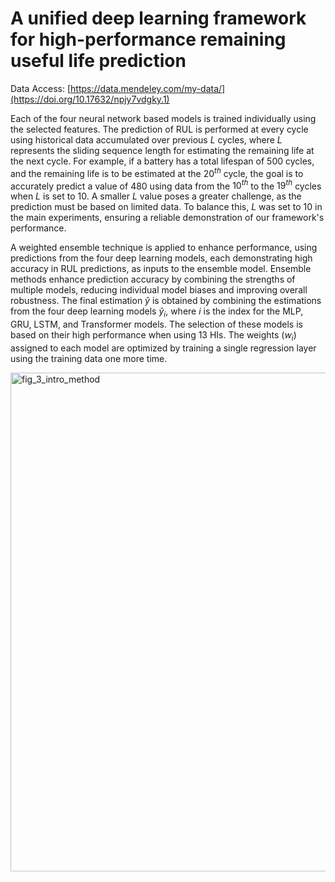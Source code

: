 # A unified deep learning framework for high-performance remaining useful life prediction
Data Access: [https://data.mendeley.com/my-data/](https://doi.org/10.17632/npjy7vdgky.1)

Each of the four neural network based models is trained individually using the selected features. The prediction of RUL is performed at every cycle using historical data accumulated over previous $L$ cycles, where $L$ represents the sliding sequence length for estimating the remaining life at the next cycle. For example, if a battery has a total lifespan of 500 cycles, and the remaining life is to be estimated at the $20^{th}$ cycle, the goal is to accurately predict a value of 480 using data from the $10^{th}$ to the $19^{th}$ cycles when $L$ is set to 10. A smaller $L$ value poses a greater challenge, as the prediction must be based on limited data. To balance this, $L$ was set to 10 in the main experiments, ensuring a reliable demonstration of our framework's performance.

A weighted ensemble technique is applied to enhance performance, using predictions from the four deep learning models, each demonstrating high accuracy in RUL predictions, as inputs to the ensemble model. Ensemble methods enhance prediction accuracy by combining the strengths of multiple models, reducing individual model biases and improving overall robustness. The final estimation $\hat{y}$ is obtained by combining the estimations from the four deep learning models $\hat{y}_i$, where $i$ is the index for the MLP, GRU, LSTM, and Transformer models. The selection of these models is based on their high performance when using 13 HIs. The weights ($w_i$) assigned to each model are optimized by training a single regression layer using the training data one more time.

<img width="1139" height="798" alt="fig_3_intro_method" src="https://github.com/user-attachments/assets/809f02e0-e100-499f-becc-1f939c362169" />
